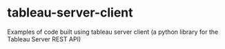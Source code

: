 # tableau-server-client
Examples of code built using tableau server client (a python library for the Tableau Server REST API)
